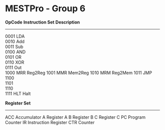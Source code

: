 # MESTPro - Group 6

  **OpCode**   **Instruction Set**   **Description**
  ------------ --------------------- -----------------
  0001         LDA                   
  0010         Add                   
  0011         Sub                   
  0100         AND                   
  0101         OR                    
  0110         XOR                   
  0111         Out                   
  1000         MRR                   Reg2Reg
  1001         MMR                   Mem2Reg
  1010         MRM                   Reg2Mem
  1011         JMP                   
  1100                               
  1101                               
  1110                               
  1111         HLT                   Halt

  **Register Set**   
  ------------------ ----------------------
  ACC                Accumulator
  A                  Register A
  B                  Register B
  C                  Register C
  PC                 Program Counter
  IR                 Instruction Register
  CTR                Counter